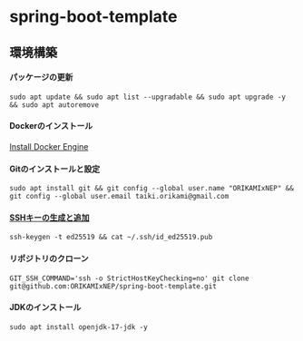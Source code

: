 # spring-boot-template

## 環境構築

#### パッケージの更新

```console
sudo apt update && sudo apt list --upgradable && sudo apt upgrade -y && sudo apt autoremove
```

#### Dockerのインストール

[Install Docker Engine](https://docs.docker.com/engine/install/)

#### Gitのインストールと設定

```console
sudo apt install git && git config --global user.name "ORIKAMIxNEP" && git config --global user.email taiki.orikami@gmail.com
```

#### [SSHキーの生成と追加](https://github.com/settings/ssh/new)

```console
ssh-keygen -t ed25519 && cat ~/.ssh/id_ed25519.pub
```

#### リポジトリのクローン

```console
GIT_SSH_COMMAND='ssh -o StrictHostKeyChecking=no' git clone git@github.com:ORIKAMIxNEP/spring-boot-template.git
```

#### JDKのインストール

```console
sudo apt install openjdk-17-jdk -y
```
